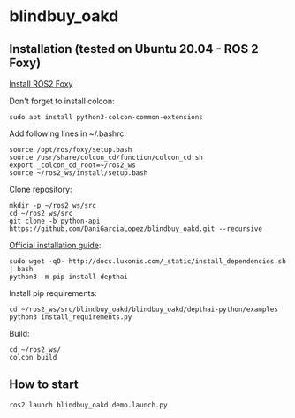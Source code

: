 # blindbuy_oakd

## Installation (tested on Ubuntu 20.04 - ROS 2 Foxy)

[Install ROS2 Foxy](https://docs.ros.org/en/foxy/Installation/Linux-Install-Debians.html)

Don't forget to install colcon:
```
sudo apt install python3-colcon-common-extensions
```
Add following lines in ~/.bashrc:
```
source /opt/ros/foxy/setup.bash
source /usr/share/colcon_cd/function/colcon_cd.sh
export _colcon_cd_root=~/ros2_ws
source ~/ros2_ws/install/setup.bash
```
Clone repository:
```
mkdir -p ~/ros2_ws/src
cd ~/ros2_ws/src
git clone -b python-api https://github.com/DaniGarciaLopez/blindbuy_oakd.git --recursive
```
[Official installation guide](https://docs.luxonis.com/projects/api/en/latest/install/):
```
sudo wget -qO- http://docs.luxonis.com/_static/install_dependencies.sh | bash
python3 -m pip install depthai
```
Install pip requirements:
```
cd ~/ros2_ws/src/blindbuy_oakd/blindbuy_oakd/depthai-python/examples
python3 install_requirements.py
```

Build:
```
cd ~/ros2_ws/
colcon build
```

## How to start
```
ros2 launch blindbuy_oakd demo.launch.py
```
